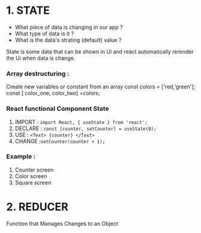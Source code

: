 # 1. STATE

* What piece of data is changing in our app ?
* What type of data is it ?
* What is the data's strating (default) value ?

State is some data that can be shown in Ui and react automatically rerender
the Ui when data is change.

### Array destructuring :
Create new variables or constant from an array
const colors = ['red,'green'];
const [ color_one, color_two] =colors;

### React functional Component State
1. IMPORT : `import React, { useState } from 'react';`
2. DECLARE : `const [counter, setCounter] = useState(0);`
3. USE : `<Text> {counter} </Text>`
4. CHANGE :`setCounter(counter + 1);`

### Example :
1. Counter screen
2. Color screen
3. Square screen

# 2. REDUCER

Function that Manages Changes to an Object




